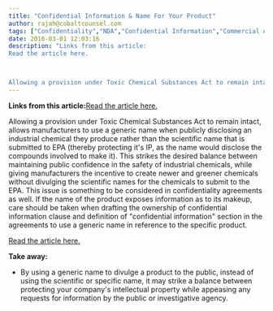 ```yaml
---
title: "Confidential Information & Name For Your Product"
author: rajah@cobaltcounsel.com
tags: ["Confidentiality","NDA","Confidential Information","Commercial Activities","Confidentiality Agreement","Rajah"]
date: 2016-03-01 12:03:16
description: "Links from this article:
Read the article here.



Allowing a provision under Toxic Chemical Substances Act to remain intact, allows m..."
---
```


**Links from this article:**[Read the article here.](http://thehill.com/blogs/congress-blog/economy-budget/216973-have-it-both-ways-protect-intellectual-property-and?)

Allowing a provision under Toxic Chemical Substances Act to remain intact, allows manufacturers to use a generic name when publicly disclosing an industrial chemical they produce rather than the scientific name that is submitted to EPA (thereby protecting it's IP, as the name would disclose the compounds involved to make it). This strikes the desired balance between maintaining public confidence in the safety of industrial chemicals, while giving manufacturers the incentive to create newer and greener chemicals without divulging the scientific names for the chemicals to submit to the EPA. This issue is something to be considered in confidentiality agreements as well. If the name of the product exposes information as to its makeup, care should be taken when drafting the ownership of confidential information clause and definition of "confidential information" section in the agreements to use a generic name in reference to the specific product.

[Read the article here.](http://thehill.com/blogs/congress-blog/economy-budget/216973-have-it-both-ways-protect-intellectual-property-and?)

 

 

**Take away:**
- By using a generic name to divulge a product to the public, instead of using the scientific or specific name, it may strike a balance between protecting your company's intellectual property while appeasing any requests for information by the public or investigative agency.